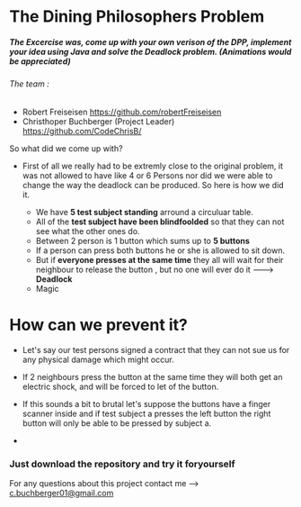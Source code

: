 # The Dining Philosophers Problem

##### The Excercise was, come up with your own verison of the DPP, implement your idea using Java and solve the Deadlock problem. (Animations would be appreciated)
###### The team :
 - Robert Freiseisen https://github.com/robertFreiseisen
 - Christhoper Buchberger (Project Leader) https://github.com/CodeChrisB/



So what did we come up with? 
- First of all we really had to be extremly close to the original problem, it was not allowed to have like 4 or 6 Persons nor did we were able to change the way the deadlock can be produced. So here is how we did it.

  - We have **5 test subject standing** arround a circuluar table.
  - All of the **test subject have been blindfoolded** so that they can not see  what the other ones do.
  - Between 2 person is 1 button which sums up to **5 buttons**
  - If a person can press both buttons he or she is allowed to sit down.
  - But if **everyone presses at the same time** they all will wait for their neighbour to release the button , but no one will ever do it ---> **Deadlock**
  - Magic

# How can we prevent it?

  - Let's say our test persons signed a contract that they can not sue us for any physical damage which might occur.
  
  - If 2 neighbours press the button at the same time they will both get an electric shock, and will be forced to let of the button.
  
  - If this sounds a bit to brutal let's suppose the buttons have a finger scanner inside and if test subject a presses the left button the right button will only be able to be pressed by subject a.
  -



### Just download the repository and try it foryourself
For any questions about this project contact me --> c.buchberger01@gmail.com
  
